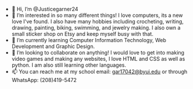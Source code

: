 - 👋 Hi, I’m @Justicegarner24
- 👀 I’m interested in so many different things! I love computers, its a new love I've found. I also have many hobbies including crocheting, writing, drawing, painting, biking, swimming, and jewelry making. I also own a small sticker shop on Etsy and keep myself busy with that.
- 🌱 I’m currently learning Computer Information Technology, Web Development and Graphic Design.
- 💞️ I’m looking to collaborate on anything! I would love to get into making video games and making any websites, I love HTML and CSS as well as python. I am also still learning other languages.
- 📫 You can reach me at my school email: gar17042@byui.edu or through WhatsApp: (208)419-5472

<!---
Justicegarner24/Justicegarner24 is a ✨ special ✨ repository because its `README.md` (this file) appears on your GitHub profile.
You can click the Preview link to take a look at your changes.
--->
